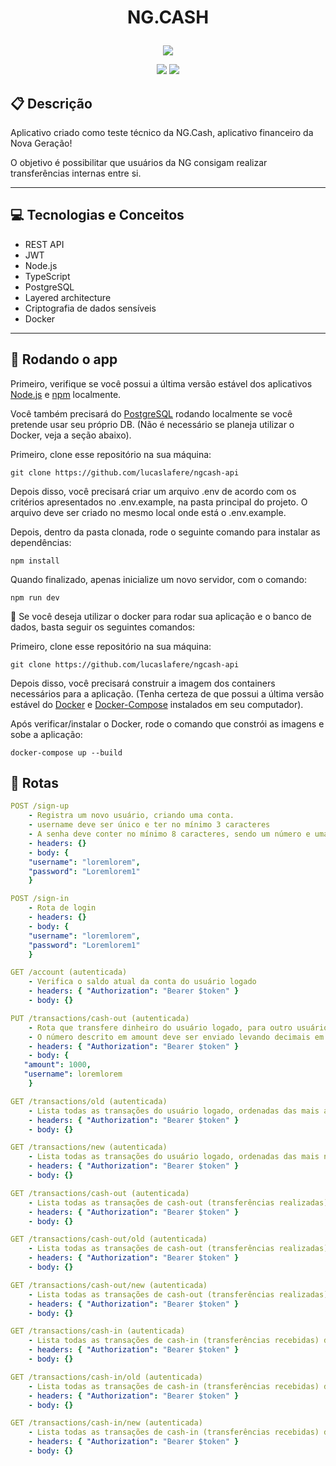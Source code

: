 # <p align = "center"> NG.CASH </p>

<p align="center">
   <img src="https://i.imgur.com/iMemgmp.png"/>
</p>

<p align = "center">
   <img src="https://img.shields.io/badge/author-lucaslafere-4dae71?style=flat-square" />
   <img src="https://img.shields.io/github/languages/count/lucaslafere/ngcash-api?color=4dae71&style=flat-square" />
</p>


##  :clipboard: Descrição

Aplicativo criado como teste técnico da NG.Cash, aplicativo financeiro da Nova Geração!

O objetivo é possibilitar que usuários da NG consigam realizar transferências internas entre si.

***

## :computer:	 Tecnologias e Conceitos

- REST API
- JWT
- Node.js
- TypeScript
- PostgreSQL
- Layered architecture
- Criptografia de dados sensíveis
- Docker

***

## 🏁 Rodando o app

Primeiro, verifique se você possui a última versão estável dos aplicativos [Node.js](https://nodejs.org/en/download/) e [npm](https://www.npmjs.com/) localmente.

Você também precisará do [PostgreSQL](https://www.postgresql.org/download/) rodando localmente se você pretende usar seu próprio DB. (Não é necessário se planeja utilizar o Docker, veja a seção abaixo).

Primeiro, clone esse repositório na sua máquina:

```
git clone https://github.com/lucaslafere/ngcash-api
```
Depois disso, você precisará criar um arquivo .env de acordo com os critérios apresentados no .env.example, na pasta principal do projeto. O arquivo deve ser criado no mesmo local onde está o .env.example.

Depois, dentro da pasta clonada, rode o seguinte comando para instalar as dependências:

```
npm install
```

Quando finalizado, apenas inicialize um novo servidor, com o comando:
```
npm run dev
```

:stop_sign: Se você deseja utilizar o docker para rodar sua aplicação e o banco de dados, basta seguir os seguintes comandos:

Primeiro, clone esse repositório na sua máquina:

```
git clone https://github.com/lucaslafere/ngcash-api
```
Depois disso, você precisará construir a imagem dos containers necessários para a aplicação. (Tenha certeza de que possui a última versão estável do [Docker](https://docs.docker.com/compose/install/) e [Docker-Compose](https://docs.docker.com/compose/install/) instalados em seu computador).

Após verificar/instalar o Docker, rode o comando que constrói as imagens e sobe a aplicação:

```
docker-compose up --build
```

 ## :rocket: Rotas

```yml
POST /sign-up
    - Registra um novo usuário, criando uma conta.
    - username deve ser único e ter no mínimo 3 caracteres
    - A senha deve conter no mínimo 8 caracteres, sendo um número e uma letra maiúscula.
    - headers: {}
    - body: {
    "username": "loremlorem",
    "password": "Loremlorem1"
    }
```

```yml
POST /sign-in
    - Rota de login
    - headers: {}
    - body: {
    "username": "loremlorem",
    "password": "Loremlorem1"
    }
```

```yml
GET /account (autenticada)
    - Verifica o saldo atual da conta do usuário logado
    - headers: { "Authorization": "Bearer $token" }
    - body: {}
```

```yml
PUT /transactions/cash-out (autenticada)
    - Rota que transfere dinheiro do usuário logado, para outro usuário cadastrado na rede.
    - O número descrito em amount deve ser enviado levando decimais em consideração. Ou seja, R$10,00 = 1000.
    - headers: { "Authorization": "Bearer $token" }
    - body: {
   "amount": 1000,
   "username": loremlorem
    }
```

```yml
GET /transactions/old (autenticada)
    - Lista todas as transações do usuário logado, ordenadas das mais antigas para as mais novas.
    - headers: { "Authorization": "Bearer $token" }
    - body: {}
```
```yml
GET /transactions/new (autenticada)
    - Lista todas as transações do usuário logado, ordenadas das mais novas para as mais antigas.
    - headers: { "Authorization": "Bearer $token" }
    - body: {}
```
```yml
GET /transactions/cash-out (autenticada)
    - Lista todas as transações de cash-out (transferências realizadas) do usuário logado.
    - headers: { "Authorization": "Bearer $token" }
    - body: {}
```
```yml
GET /transactions/cash-out/old (autenticada)
    - Lista todas as transações de cash-out (transferências realizadas) do usuário logado, ordenadas das mais antigas para as mais novas.
    - headers: { "Authorization": "Bearer $token" }
    - body: {}
```
```yml
GET /transactions/cash-out/new (autenticada)
    - Lista todas as transações de cash-out (transferências realizadas) do usuário logado, ordenadas das mais novas para as mais antigas.
    - headers: { "Authorization": "Bearer $token" }
    - body: {}
```
```yml
GET /transactions/cash-in (autenticada)
    - Lista todas as transações de cash-in (transferências recebidas) do usuário logado.
    - headers: { "Authorization": "Bearer $token" }
    - body: {}
```
```yml
GET /transactions/cash-in/old (autenticada)
    - Lista todas as transações de cash-in (transferências recebidas) do usuário logado, ordenadas das mais antigas para as mais novas.
    - headers: { "Authorization": "Bearer $token" }
    - body: {}
```
```yml
GET /transactions/cash-in/new (autenticada)
    - Lista todas as transações de cash-in (transferências recebidas) do usuário logado, ordenadas das mais novas para as mais antigas.
    - headers: { "Authorization": "Bearer $token" }
    - body: {}
```
